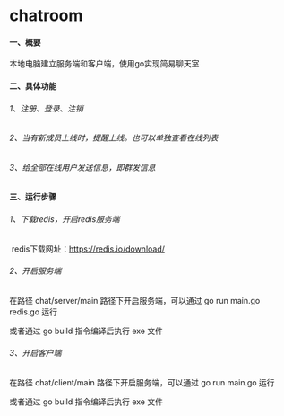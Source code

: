 # chatroom

#### 一、概要

本地电脑建立服务端和客户端，使用go实现简易聊天室

#### 二、具体功能

###### 1、注册、登录、注销

###### 2、当有新成员上线时，提醒上线。也可以单独查看在线列表

###### 3、给全部在线用户发送信息，即群发信息

#### 三、运行步骤

###### 1、下载redis，开启redis服务端

​    redis下载网址：https://redis.io/download/

###### 2、开启服务端

在路径 chat/server/main 路径下开启服务端，可以通过 go run main.go redis.go 运行

或者通过 go build 指令编译后执行 exe 文件

###### 3、开启客户端

在路径 chat/client/main 路径下开启服务端，可以通过 go run main.go 运行

或者通过 go build 指令编译后执行 exe 文件

